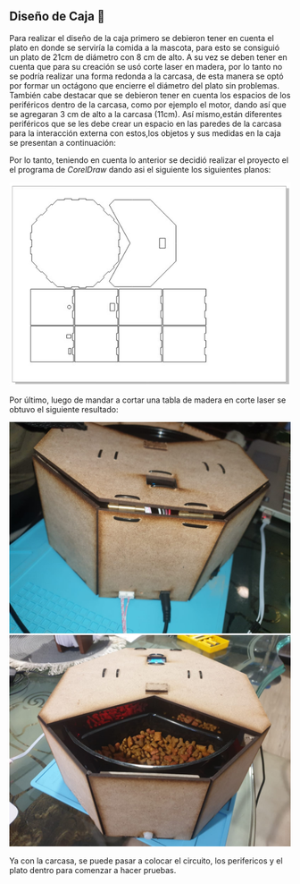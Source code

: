 ## Diseño de Caja :triangular_ruler:
Para realizar el diseño de la caja primero se debieron tener en cuenta el plato en donde se serviría la comida a la mascota, para esto se consiguió un plato de 21cm de diámetro con 8 cm de alto. A su vez se deben tener en cuenta que para su creación se usó corte laser en madera, por lo tanto no se podría realizar una forma redonda a la carcasa, de esta manera se optó por formar un octágono que encierre el diámetro del plato sin problemas. También cabe destacar que se debieron tener en cuenta los espacios de los periféricos dentro de la carcasa, como por ejemplo el motor, dando así que se agregaran 3 cm de alto a la carcasa (11cm). Así mismo,están diferentes periféricos que se les debe crear un espacio en las paredes de la carcasa para la interacción externa con estos,los objetos y sus medidas en la caja se presentan a continuación:

Por lo tanto, teniendo en cuenta lo anterior se decidió realizar el proyecto el el programa de *CorelDraw* dando asi el siguiente los siguientes planos:

![Screenshot](/Imagenes/EsqCaja.jpg) 

Por último, luego de mandar a cortar una tabla de madera en corte laser se obtuvo el siguiente resultado:

![Screenshot](/Imagenes/CajaF.jpeg) 
![Screenshot](/Imagenes/CajaF2.jpeg) 

Ya con la carcasa, se puede pasar a colocar el circuito, los perifericos y el plato dentro para comenzar a hacer pruebas.




